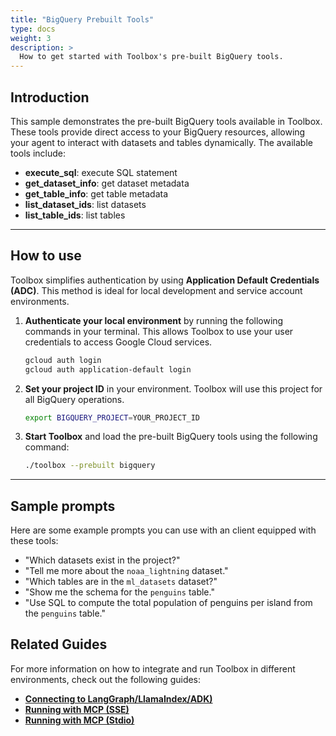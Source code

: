 ```yaml
---
title: "BigQuery Prebuilt Tools"
type: docs
weight: 3
description: >
  How to get started with Toolbox's pre-built BigQuery tools.
---
```


## Introduction

This sample demonstrates the pre-built BigQuery tools available in Toolbox. These tools provide direct access to your BigQuery resources, allowing your agent to interact with datasets and tables dynamically. The available tools include:

* **execute_sql**: execute SQL statement
* **get_dataset_info**: get dataset metadata
* **get_table_info**: get table metadata
* **list_dataset_ids**: list datasets
* **list_table_ids**: list tables

***

## How to use

Toolbox simplifies authentication by using **Application Default Credentials (ADC)**. This method is ideal for local development and service account environments.

1.  **Authenticate your local environment** by running the following commands in your terminal. This allows Toolbox to use your user credentials to access Google Cloud services.
    ```bash
    gcloud auth login
    gcloud auth application-default login
    ```
2.  **Set your project ID** in your environment. Toolbox will use this project for all BigQuery operations.
    ```bash
    export BIGQUERY_PROJECT=YOUR_PROJECT_ID
    ```
3.  **Start Toolbox** and load the pre-built BigQuery tools using the following command:
    ```bash
    ./toolbox --prebuilt bigquery
    ```

***

## Sample prompts

Here are some example prompts you can use with an client equipped with these tools:

* "Which datasets exist in the project?"
* "Tell me more about the `noaa_lightning` dataset."
* "Which tables are in the `ml_datasets` dataset?"
* "Show me the schema for the `penguins` table."
* "Use SQL to compute the total population of penguins per island from the `penguins` table."

## Related Guides

For more information on how to integrate and run Toolbox in different environments, check out the following guides:

* **[Connecting to LangGraph/LlamaIndex/ADK)](./local_quickstart.md)**
* **[Running with MCP (SSE)](./mcp_quickstart/_index.md)**
* **[Running with MCP (Stdio)](../../how-to/connect-ide/bigquery_mcp.md)**